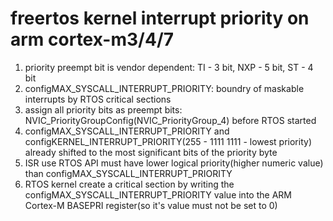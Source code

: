 # freertos kernel interrupt priority on arm cortex-m3/4/7
1. priority preempt bit is vendor dependent: TI - 3 bit, NXP - 5 bit, ST - 4 bit  
2. configMAX_SYSCALL_INTERRUPT_PRIORITY: boundry of maskable interrupts by RTOS critical sections  
3. assign all priority bits as preempt bits: NVIC_PriorityGroupConfig(NVIC_PriorityGroup_4) before RTOS started   
4. configMAX_SYSCALL_INTERRUPT_PRIORITY and configKERNEL_INTERRUPT_PRIORITY(255 - 1111 1111 - lowest priority) already shifted to the most significant bits of the priority byte  
5. ISR use RTOS API must have lower logical priority(higher numeric value) than configMAX_SYSCALL_INTERRUPT_PRIORITY  
6. RTOS kernel create a critical section by writing the configMAX_SYSCALL_INTERRUPT_PRIORITY value into the ARM Cortex-M BASEPRI register(so it's value must not be set to 0)  
